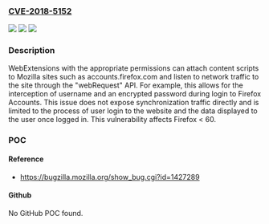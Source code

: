 ### [CVE-2018-5152](https://cve.mitre.org/cgi-bin/cvename.cgi?name=CVE-2018-5152)
![](https://img.shields.io/static/v1?label=Product&message=Firefox&color=blue)
![](https://img.shields.io/static/v1?label=Version&message=%3C%2060%20&color=brighgreen)
![](https://img.shields.io/static/v1?label=Vulnerability&message=WebExtensions%20information%20leak%20through%20webRequest%20API&color=brighgreen)

### Description

WebExtensions with the appropriate permissions can attach content scripts to Mozilla sites such as accounts.firefox.com and listen to network traffic to the site through the "webRequest" API. For example, this allows for the interception of username and an encrypted password during login to Firefox Accounts. This issue does not expose synchronization traffic directly and is limited to the process of user login to the website and the data displayed to the user once logged in. This vulnerability affects Firefox < 60.

### POC

#### Reference
- https://bugzilla.mozilla.org/show_bug.cgi?id=1427289

#### Github
No GitHub POC found.

